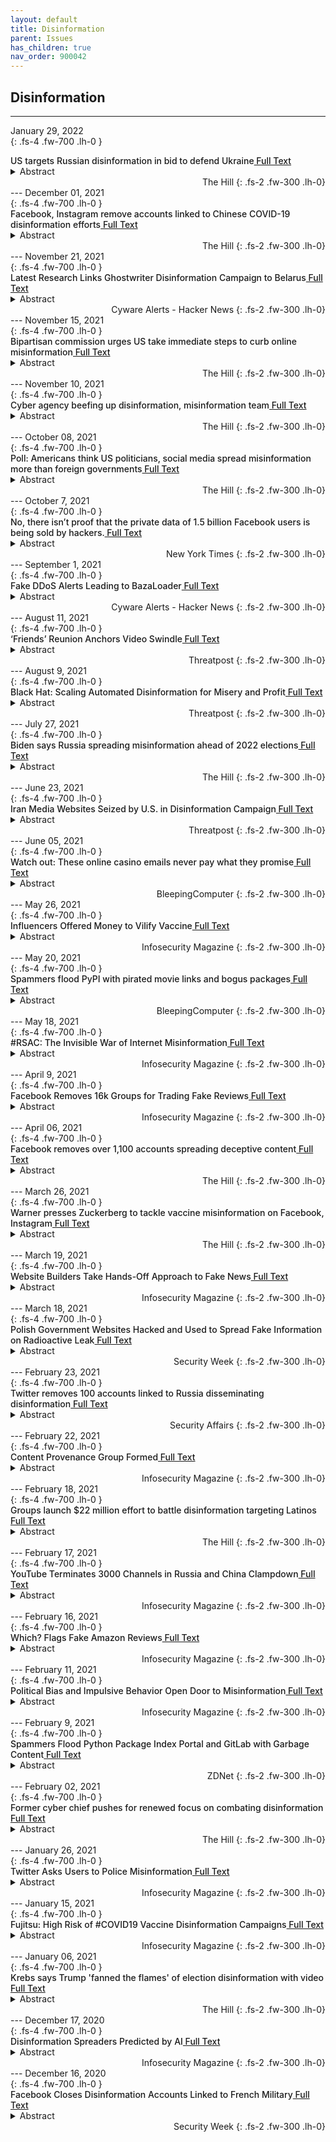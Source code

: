 ```yaml
---
layout: default
title: Disinformation 
parent: Issues 
has_children: true
nav_order: 900042
---
```


## Disinformation
---
January 29, 2022 <br>
{: .fs-4 .fw-700 .lh-0  }
<p style="font-weight:500; margin:0px" markdown="1">
US targets Russian disinformation in&nbsp;bid to defend Ukraine<a href="https://thehill.com//homenews/administration/591870-us-targets-russian-disinformation-in-bid-to-defend-ukraine"> Full Text</a>
</p>
<details>
  <summary>Abstract</summary>
The Biden administration has increasingly focused on calling out Russian disinformation and propaganda, making it a central pillar of its strategy to confront Moscow and help defend Ukraine in the face of Russia's war tactics.
</details>
<div style="text-align: right" markdown="1">
The Hill
{: .fs-2 .fw-300 .lh-0}
</div>
---
December 01, 2021 <br>
{: .fs-4 .fw-700 .lh-0  }
<p style="font-weight:500; margin:0px" markdown="1">
Facebook, Instagram remove accounts linked to Chinese COVID-19 disinformation efforts<a href="https://thehill.com//policy/cybersecurity/583861-facebook-instagram-remove-accounts-linked-to-chinese-covid-19"> Full Text</a>
</p>
<details>
  <summary>Abstract</summary>
Meta&nbsp;on Wednesday announced that it had removed hundreds of accounts, pages and groups linked to a Chinese effort to spread disinformation around the United States pressuring the World Health Organization (WHO) to blame the COVID-19 pandemic on China.
</details>
<div style="text-align: right" markdown="1">
The Hill
{: .fs-2 .fw-300 .lh-0}
</div>
---
November 21, 2021 <br>
{: .fs-4 .fw-700 .lh-0  }
<p style="font-weight:500; margin:0px" markdown="1">
Latest Research Links Ghostwriter Disinformation Campaign to Belarus<a href="https://cyware.com/news/latest-research-links-ghostwriter-disinformation-campaign-to-belarus-1c5732a5"> Full Text</a>
</p>
<details>
  <summary>Abstract</summary>
Researchers from Mandiant Threat Intelligence have claimed with high confidence that the Ghostwriter (UNC1151) disinformation campaign is associated with the government of Belarus.
</details>
<div style="text-align: right" markdown="1">
Cyware Alerts - Hacker News
{: .fs-2 .fw-300 .lh-0}
</div>
---
November 15, 2021 <br>
{: .fs-4 .fw-700 .lh-0  }
<p style="font-weight:500; margin:0px" markdown="1">
Bipartisan commission urges US take immediate steps to curb online misinformation<a href="https://thehill.com//policy/cybersecurity/581634-report-urges-us-government-to-take-immediate-steps-to-curb-online"> Full Text</a>
</p>
<details>
  <summary>Abstract</summary>
A report from a bipartisan commission published Monday recommends that U.S. government and social media platform leaders take a series of immediate steps to curb the “crisis of trust and truth” stemming from online disinformation and misinformation.
</details>
<div style="text-align: right" markdown="1">
The Hill
{: .fs-2 .fw-300 .lh-0}
</div>
---
November 10, 2021 <br>
{: .fs-4 .fw-700 .lh-0  }
<p style="font-weight:500; margin:0px" markdown="1">
Cyber agency beefing up disinformation, misinformation team<a href="https://thehill.com//policy/cybersecurity/580990-cyber-agency-beefing-up-disinformation-misinformation-team"> Full Text</a>
</p>
<details>
  <summary>Abstract</summary>
The Cybersecurity and Infrastructure Security Agency (CISA) is beefing up its disinformation and misinformation team in the wake of a divisive presidential election that saw a proliferation of misleading information online.&nbsp;
</details>
<div style="text-align: right" markdown="1">
The Hill
{: .fs-2 .fw-300 .lh-0}
</div>
---
October 08, 2021 <br>
{: .fs-4 .fw-700 .lh-0  }
<p style="font-weight:500; margin:0px" markdown="1">
Poll: Americans think US politicians, social media spread misinformation more than foreign governments<a href="https://thehill.com//policy/cybersecurity/575891-poll-americans-think-us-politicians-social-media-groups-spread"> Full Text</a>
</p>
<details>
  <summary>Abstract</summary>
The majority of Americans believe U.S. politicians and social media companies spread misinformation online more than China, Russia or other foreign governments, a poll released Friday found.&nbsp;&nbsp;
</details>
<div style="text-align: right" markdown="1">
The Hill
{: .fs-2 .fw-300 .lh-0}
</div>
---
October 7, 2021 <br>
{: .fs-4 .fw-700 .lh-0  }
<p style="font-weight:500; margin:0px" markdown="1">
No, there isn’t proof that the private data of 1.5 billion Facebook users is being sold by hackers.<a href="https://www.nytimes.com/2021/10/05/technology/fb-hackers-data-sale.html?&amp;web_view=true"> Full Text</a>
</p>
<details>
  <summary>Abstract</summary>
The claim of the breach came from an anonymous account on a hacking forum that, according to Vice, obtained access to the database from a supposed company called “X2Emails.”
</details>
<div style="text-align: right" markdown="1">
New York Times
{: .fs-2 .fw-300 .lh-0}
</div>
---
September 1, 2021 <br>
{: .fs-4 .fw-700 .lh-0  }
<p style="font-weight:500; margin:0px" markdown="1">
Fake DDoS Alerts Leading to BazaLoader<a href="https://cyware.com/news/fake-ddos-alerts-leading-to-bazaloader-b159e395"> Full Text</a>
</p>
<details>
  <summary>Abstract</summary>
The messages contain fake alerts about the sites being involved in DDoS attacks. They contain a legal threat, along with a file in a Google Drive folder that reportedly offers evidence of the attack source.
</details>
<div style="text-align: right" markdown="1">
Cyware Alerts - Hacker News
{: .fs-2 .fw-300 .lh-0}
</div>
---
August 11, 2021 <br>
{: .fs-4 .fw-700 .lh-0  }
<p style="font-weight:500; margin:0px" markdown="1">
‘Friends’ Reunion Anchors Video Swindle<a href="https://threatpost.com/friends-reunion-video-swindle/168583/"> Full Text</a>
</p>
<details>
  <summary>Abstract</summary>
Spam was on the rise in Q2, with video fraud and COVID-19-related efforts in the mix.
</details>
<div style="text-align: right" markdown="1">
Threatpost
{: .fs-2 .fw-300 .lh-0}
</div>
---
August 9, 2021 <br>
{: .fs-4 .fw-700 .lh-0  }
<p style="font-weight:500; margin:0px" markdown="1">
Black Hat: Scaling Automated Disinformation for Misery and Profit<a href="https://threatpost.com/scaling-automated-disinformation/168484/"> Full Text</a>
</p>
<details>
  <summary>Abstract</summary>
Researchers demonstrated the power deep neural networks enlisted to create a bot army with the firepower to shape public opinion and spark QAnon 2.0. 
</details>
<div style="text-align: right" markdown="1">
Threatpost
{: .fs-2 .fw-300 .lh-0}
</div>
---
July 27, 2021 <br>
{: .fs-4 .fw-700 .lh-0  }
<p style="font-weight:500; margin:0px" markdown="1">
Biden says Russia spreading misinformation ahead of 2022 elections<a href="https://thehill.com//homenews/administration/565121-biden-says-russia-spreading-misinformation-ahead-of-2022-elections"> Full Text</a>
</p>
<details>
  <summary>Abstract</summary>
President Biden said Tuesday that he has been briefed on Russian efforts to spread misinformation related to the 2022 midterm elections.
</details>
<div style="text-align: right" markdown="1">
The Hill
{: .fs-2 .fw-300 .lh-0}
</div>
---
June 23, 2021 <br>
{: .fs-4 .fw-700 .lh-0  }
<p style="font-weight:500; margin:0px" markdown="1">
Iran Media Websites Seized by U.S. in Disinformation Campaign<a href="https://threatpost.com/iran-media-websites-seized-disinformation/167198/"> Full Text</a>
</p>
<details>
  <summary>Abstract</summary>
DoJ uses sanctions laws to shut down an alleged Iranian government malign influence campaign.
</details>
<div style="text-align: right" markdown="1">
Threatpost
{: .fs-2 .fw-300 .lh-0}
</div>
---
June 05, 2021 <br>
{: .fs-4 .fw-700 .lh-0  }
<p style="font-weight:500; margin:0px" markdown="1">
Watch out: These online casino emails never pay what they promise<a href="https://www.bleepingcomputer.com/news/security/watch-out-these-online-casino-emails-never-pay-what-they-promise/"> Full Text</a>
</p>
<details>
  <summary>Abstract</summary>
Spammers are abusing affiliate programs to promote online casinos, such as Raging Bull Casino, Sports and Casino, Ducky Luck, and Royal Ace Casino, with misleading emails.
</details>
<div style="text-align: right" markdown="1">
BleepingComputer
{: .fs-2 .fw-300 .lh-0}
</div>
---
May 26, 2021 <br>
{: .fs-4 .fw-700 .lh-0  }
<p style="font-weight:500; margin:0px" markdown="1">
Influencers Offered Money to Vilify Vaccine<a href="https://www.infosecurity-magazine.com:443/news/influencers-offered-money-to/"> Full Text</a>
</p>
<details>
  <summary>Abstract</summary>
PR agency allegedly asked influencers to discredit Pfizer vaccine in exchange for payment
</details>
<div style="text-align: right" markdown="1">
Infosecurity Magazine
{: .fs-2 .fw-300 .lh-0}
</div>
---
May 20, 2021 <br>
{: .fs-4 .fw-700 .lh-0  }
<p style="font-weight:500; margin:0px" markdown="1">
Spammers flood PyPI with pirated movie links and bogus packages<a href="https://www.bleepingcomputer.com/news/security/spammers-flood-pypi-with-pirated-movie-links-and-bogus-packages/"> Full Text</a>
</p>
<details>
  <summary>Abstract</summary>
The official Python software package repository, PyPI, is getting flooded with spam packages, as seen by BleepingComputer. These packages are named after different movies in a style that is commonly associated with&nbsp;torrents and "warez" sites hosting pirated content.
</details>
<div style="text-align: right" markdown="1">
BleepingComputer
{: .fs-2 .fw-300 .lh-0}
</div>
---
May 18, 2021 <br>
{: .fs-4 .fw-700 .lh-0  }
<p style="font-weight:500; margin:0px" markdown="1">
#RSAC: The Invisible War of Internet Misinformation<a href="https://www.infosecurity-magazine.com:443/news/rsac-the-invisible-war/"> Full Text</a>
</p>
<details>
  <summary>Abstract</summary>
RSA Conference keynoter Theresa Payton outlines how misinformation works and what organizations can do to help combat it
</details>
<div style="text-align: right" markdown="1">
Infosecurity Magazine
{: .fs-2 .fw-300 .lh-0}
</div>
---
April 9, 2021 <br>
{: .fs-4 .fw-700 .lh-0  }
<p style="font-weight:500; margin:0px" markdown="1">
Facebook Removes 16k Groups for Trading Fake Reviews<a href="https://www.infosecurity-magazine.com:443/news/facebook-groups-trading-fake/"> Full Text</a>
</p>
<details>
  <summary>Abstract</summary>
Double intervention by UK watchdog prompts Facebook to axe groups trading in fake reviews
</details>
<div style="text-align: right" markdown="1">
Infosecurity Magazine
{: .fs-2 .fw-300 .lh-0}
</div>
---
April 06, 2021 <br>
{: .fs-4 .fw-700 .lh-0  }
<p style="font-weight:500; margin:0px" markdown="1">
Facebook removes over 1,100 accounts spreading deceptive content<a href="https://thehill.com//policy/cybersecurity/546796-facebook-removes-over-1100-accounts-spreading-deceptive-content"> Full Text</a>
</p>
<details>
  <summary>Abstract</summary>
Facebook on Tuesday announced that during March it removed&nbsp;more than 1,100 accounts tied to spreading deceptive content in a variety of countries as part of its effort to root out domestic and international disinformation efforts.&nbsp;
</details>
<div style="text-align: right" markdown="1">
The Hill
{: .fs-2 .fw-300 .lh-0}
</div>
---
March 26, 2021 <br>
{: .fs-4 .fw-700 .lh-0  }
<p style="font-weight:500; margin:0px" markdown="1">
Warner presses Zuckerberg to tackle vaccine misinformation on Facebook, Instagram<a href="https://thehill.com//policy/cybersecurity/545165-warner-presses-zuckerberg-to-tackle-vaccine-misinformation-on-facebook"> Full Text</a>
</p>
<details>
  <summary>Abstract</summary>
Senate Intelligence Committee Chairman Mark Warner (D-Va.) on Friday pressed Facebook to do more to combat the spread of COVID-19 vaccine misinformation on both its platform and Instagram.&nbsp;
</details>
<div style="text-align: right" markdown="1">
The Hill
{: .fs-2 .fw-300 .lh-0}
</div>
---
March 19, 2021 <br>
{: .fs-4 .fw-700 .lh-0  }
<p style="font-weight:500; margin:0px" markdown="1">
Website Builders Take Hands-Off Approach to Fake News<a href="https://www.infosecurity-magazine.com:443/news/website-builders-handsoff-approach/"> Full Text</a>
</p>
<details>
  <summary>Abstract</summary>
Research reveals most don't take down conspiracy theories
</details>
<div style="text-align: right" markdown="1">
Infosecurity Magazine
{: .fs-2 .fw-300 .lh-0}
</div>
---
March 18, 2021 <br>
{: .fs-4 .fw-700 .lh-0  }
<p style="font-weight:500; margin:0px" markdown="1">
Polish Government Websites Hacked and Used to Spread Fake Information on Radioactive Leak<a href="https://www.securityweek.com/polish-state-websites-hacked-and-used-spread-false-info?&amp;web_view=true"> Full Text</a>
</p>
<details>
  <summary>Abstract</summary>
The National Atomic Energy Agency and Health Ministry websites briefly carried claims of a supposed nuclear waste leak coming from neighboring Lithuania and threatening Poland.
</details>
<div style="text-align: right" markdown="1">
Security Week
{: .fs-2 .fw-300 .lh-0}
</div>
---
February 23, 2021 <br>
{: .fs-4 .fw-700 .lh-0  }
<p style="font-weight:500; margin:0px" markdown="1">
Twitter removes 100 accounts linked to Russia disseminating disinformation<a href="https://securityaffairs.co/wordpress/114950/social-networks/twitter-removes-russia-disinformation.html"> Full Text</a>
</p>
<details>
  <summary>Abstract</summary>
Twitter removed dozens of accounts allegedly used by Russia-linked threat actors to disseminate disinformation and target western countries.



Twitter has removed dozens of accounts used by Russia-linked threat actors that were used to disseminate disinformation...
</details>
<div style="text-align: right" markdown="1">
Security Affairs
{: .fs-2 .fw-300 .lh-0}
</div>
---
February 22, 2021 <br>
{: .fs-4 .fw-700 .lh-0  }
<p style="font-weight:500; margin:0px" markdown="1">
Content Provenance Group Formed<a href="https://www.infosecurity-magazine.com:443/news/content-provenance-group-formed/"> Full Text</a>
</p>
<details>
  <summary>Abstract</summary>
Media and tech companies ally to tackle disinformation and fraudulent online content
</details>
<div style="text-align: right" markdown="1">
Infosecurity Magazine
{: .fs-2 .fw-300 .lh-0}
</div>
---
February 18, 2021 <br>
{: .fs-4 .fw-700 .lh-0  }
<p style="font-weight:500; margin:0px" markdown="1">
Groups launch $22 million effort to battle disinformation targeting Latinos<a href="https://thehill.com//latino/539394-groups-launch-22-million-effort-at-battling-disinformation-targeting-latinos"> Full Text</a>
</p>
<details>
  <summary>Abstract</summary>
A Latino advocacy group and media watchdog will invest $22 million in an effort to battle disinformation targeted at the Hispanic community.
</details>
<div style="text-align: right" markdown="1">
The Hill
{: .fs-2 .fw-300 .lh-0}
</div>
---
February 17, 2021 <br>
{: .fs-4 .fw-700 .lh-0  }
<p style="font-weight:500; margin:0px" markdown="1">
YouTube Terminates 3000 Channels in Russia and China Clampdown<a href="https://www.infosecurity-magazine.com:443/news/youtube-terminates-3000-channels/"> Full Text</a>
</p>
<details>
  <summary>Abstract</summary>
Removals a response to coordinated influence operations
</details>
<div style="text-align: right" markdown="1">
Infosecurity Magazine
{: .fs-2 .fw-300 .lh-0}
</div>
---
February 16, 2021 <br>
{: .fs-4 .fw-700 .lh-0  }
<p style="font-weight:500; margin:0px" markdown="1">
Which? Flags Fake Amazon Reviews<a href="https://www.infosecurity-magazine.com:443/news/which-flags-fake-amazon-reviews/"> Full Text</a>
</p>
<details>
  <summary>Abstract</summary>
Consumer group finds Amazon retailers can buy positive reviews by the bundle
</details>
<div style="text-align: right" markdown="1">
Infosecurity Magazine
{: .fs-2 .fw-300 .lh-0}
</div>
---
February 11, 2021 <br>
{: .fs-4 .fw-700 .lh-0  }
<p style="font-weight:500; margin:0px" markdown="1">
Political Bias and Impulsive Behavior Open Door to Misinformation<a href="https://www.infosecurity-magazine.com:443/news/political-bias-impulsive-behavior/"> Full Text</a>
</p>
<details>
  <summary>Abstract</summary>
New studies illuminate debate on social media echo chambers
</details>
<div style="text-align: right" markdown="1">
Infosecurity Magazine
{: .fs-2 .fw-300 .lh-0}
</div>
---
February 9, 2021 <br>
{: .fs-4 .fw-700 .lh-0  }
<p style="font-weight:500; margin:0px" markdown="1">
Spammers Flood Python Package Index Portal and GitLab with Garbage Content<a href="https://www.zdnet.com/article/pypi-gitlab-dealing-with-spam-attacks/?&amp;web_view=true"> Full Text</a>
</p>
<details>
  <summary>Abstract</summary>
Spammers have inundated the Python Package Index (PyPI) portal and the GitLab source code hosting website with garbage content, flooding both with ads for shady sites and services.
</details>
<div style="text-align: right" markdown="1">
ZDNet
{: .fs-2 .fw-300 .lh-0}
</div>
---
February 02, 2021 <br>
{: .fs-4 .fw-700 .lh-0  }
<p style="font-weight:500; margin:0px" markdown="1">
Former cyber chief pushes for renewed focus on combating disinformation<a href="https://thehill.com//policy/cybersecurity/536863-former-cyber-chief-pushes-for-renewed-focus-on-combating-disinformation"> Full Text</a>
</p>
<details>
  <summary>Abstract</summary>
Former Department of Homeland Security (DHS) cyber chief Suzanne Spaulding, a key official involved in the response to Russian interference efforts in 2016, is pushing hard for more to be done to combat disinformation and promote civics education as the nation reels from the fallout of the recent election.
</details>
<div style="text-align: right" markdown="1">
The Hill
{: .fs-2 .fw-300 .lh-0}
</div>
---
January 26, 2021 <br>
{: .fs-4 .fw-700 .lh-0  }
<p style="font-weight:500; margin:0px" markdown="1">
Twitter Asks Users to Police Misinformation<a href="https://www.infosecurity-magazine.com:443/news/twitter-asks-users-to-police/"> Full Text</a>
</p>
<details>
  <summary>Abstract</summary>
New Birdwatch scheme invites users to write notes on tweets they think are misleading
</details>
<div style="text-align: right" markdown="1">
Infosecurity Magazine
{: .fs-2 .fw-300 .lh-0}
</div>
---
January 15, 2021 <br>
{: .fs-4 .fw-700 .lh-0  }
<p style="font-weight:500; margin:0px" markdown="1">
Fujitsu: High Risk of #COVID19 Vaccine Disinformation Campaigns<a href="https://www.infosecurity-magazine.com:443/news/fujitsu-high-risk-covid/"> Full Text</a>
</p>
<details>
  <summary>Abstract</summary>
Individuals and businesses should prepare for a wave of vaccine disinformation campaigns
</details>
<div style="text-align: right" markdown="1">
Infosecurity Magazine
{: .fs-2 .fw-300 .lh-0}
</div>
---
January 06, 2021 <br>
{: .fs-4 .fw-700 .lh-0  }
<p style="font-weight:500; margin:0px" markdown="1">
Krebs says Trump 'fanned the flames' of election disinformation with video<a href="https://thehill.com//policy/cybersecurity/533026-krebs-says-trump-fanned-the-flames-of-election-disinformation-with-video"> Full Text</a>
</p>
<details>
  <summary>Abstract</summary>
Christopher Krebs, the nation’s former top cybersecurity official, slammed President Trump and supporters&nbsp;who have spread election disinformation, including Trump's video Wednesday telling rioters who stormed the Capitol that the November election was stolen.
</details>
<div style="text-align: right" markdown="1">
The Hill
{: .fs-2 .fw-300 .lh-0}
</div>
---
December 17, 2020 <br>
{: .fs-4 .fw-700 .lh-0  }
<p style="font-weight:500; margin:0px" markdown="1">
Disinformation Spreaders Predicted by AI<a href="https://www.infosecurity-magazine.com:443/news/disinformation-spreaders-predicted/"> Full Text</a>
</p>
<details>
  <summary>Abstract</summary>
New AI algorithm predicts which Twitter users will share unreliably sourced news
</details>
<div style="text-align: right" markdown="1">
Infosecurity Magazine
{: .fs-2 .fw-300 .lh-0}
</div>
---
December 16, 2020 <br>
{: .fs-4 .fw-700 .lh-0  }
<p style="font-weight:500; margin:0px" markdown="1">
Facebook Closes Disinformation Accounts Linked to French Military<a href="https://www.securityweek.com/facebook-closes-disinformation-accounts-linked-french-military?&amp;web_view=true"> Full Text</a>
</p>
<details>
  <summary>Abstract</summary>
Facebook said Tuesday that it had removed two networks based in Russia and one linked to the French military, accusing them of carrying out interference campaigns in Africa.
</details>
<div style="text-align: right" markdown="1">
Security Week
{: .fs-2 .fw-300 .lh-0}
</div>

